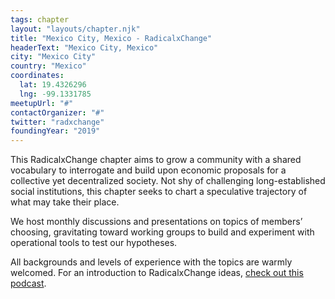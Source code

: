 ```yaml
---
tags: chapter
layout: "layouts/chapter.njk"
title: "Mexico City, Mexico - RadicalxChange"
headerText: "Mexico City, Mexico"
city: "Mexico City"
country: "Mexico"
coordinates:
  lat: 19.4326296
  lng: -99.1331785
meetupUrl: "#"
contactOrganizer: "#"
twitter: "radxchange"
foundingYear: "2019"
---
```

This RadicalxChange chapter aims to grow a community with a shared vocabulary to interrogate and build upon economic proposals for a collective yet decentralized society. Not shy of challenging long-established social institutions, this chapter seeks to chart a speculative trajectory of what may take their place.

We host monthly discussions and presentations on topics of members’ choosing, gravitating toward working groups to build and experiment with operational tools to test our hypotheses.

All backgrounds and levels of experience with the topics are warmly welcomed. For an introduction to RadicalxChange ideas, [check out this podcast](https://80000hours.org/podcast/episodes/glen-weyl-radically-reforming-capitalism-and-democracy/).